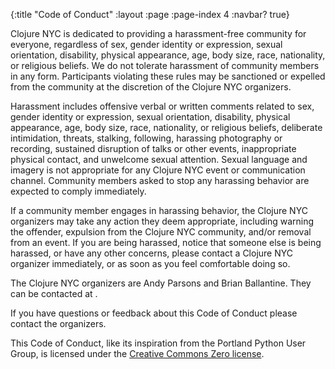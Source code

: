 {:title "Code of Conduct"
 :layout :page
 :page-index 4
 :navbar? true}

Clojure NYC is dedicated to providing a harassment-free community for everyone, regardless of sex, gender identity or expression, sexual orientation, disability, physical appearance, age, body size, race, nationality, or religious beliefs. We do not tolerate harassment of community members in any form. Participants violating these rules may be sanctioned or expelled from the community at the discretion of the Clojure NYC organizers.

Harassment includes offensive verbal or written comments related to sex, gender identity or expression, sexual orientation, disability, physical appearance, age, body size, race, nationality, or religious beliefs, deliberate intimidation, threats, stalking, following, harassing photography or recording, sustained disruption of talks or other events, inappropriate physical contact, and unwelcome sexual attention. Sexual language and imagery is not appropriate for any Clojure NYC event or communication channel. Community members asked to stop any harassing behavior are expected to comply immediately.

If a community member engages in harassing behavior, the Clojure NYC organizers may take any action they deem appropriate, including warning the offender, expulsion from the Clojure NYC community, and/or removal from an event. If you are being harassed, notice that someone else is being harassed, or have any other concerns, please contact a Clojure NYC organizer immediately, or as soon as you feel comfortable doing so.

The Clojure NYC organizers are Andy Parsons and Brian Ballantine. They can be contacted at <a href="javascript:location='mailto:\u006f\u0072\u0067\u0040\u0063\u006c\u006f\u006a\u0075\u0072\u0065\u002e\u006e\u0079\u0063';void 0"><script type="text/javascript">document.write('\u006f\u0072\u0067\u0040\u0063\u006c\u006f\u006a\u0075\u0072\u0065\u002e\u006e\u0079\u0063')</script></a>.

If you have questions or feedback about this Code of Conduct please contact the organizers.

This Code of Conduct, like its inspiration from the Portland Python User Group, is licensed under the [Creative Commons Zero license](https://creativecommons.org/share-your-work/public-domain/cc0/).
